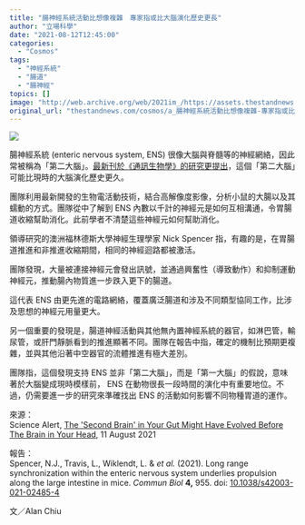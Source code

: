 ```yaml
---
title: "腸神經系統活動比想像複雜　專家指或比大腦演化歷史更長"
author: "立場科學"
date: "2021-08-12T12:45:00"
categories:
  - "Cosmos"
tags:
  - "神經系統"
  - "腸道"
  - "腸神經"
topics: []
image: "http://web.archive.org/web/2021im_/https://assets.thestandnews.com/media/photos/gut.png"
original_url: "thestandnews.com/cosmos/a_腸神經系統活動比想像複雜-專家指或比大腦演化歷史更長"
---
```

![](http://web.archive.org/web/2021im_/https://assets.thestandnews.com/media/photos/gut.png)

腸神經系統 (enteric nervous system, ENS) 很像大腦與脊髓等的神經網絡，因此常被稱為「第二大腦」。[最新刊於《通訊生物學》的研究更提出](http://web.archive.org/web/20211102221103/https://doi.org/10.1038/s42003-021-02485-4)，這個「第二大腦」可能比現時的大腦演化歷史更久。

團隊利用最新開發的生物電活動技術，結合高解像度影像，分析小鼠的大腸以及其蠕動的方式。團隊從中了解到 ENS 內數以千計的神經元是如何互相溝通，令胃腸道收縮幫助消化。此前學者不清楚這些神經元如何幫助消化。

領導研究的澳洲福林德斯大學神經生理學家 Nick Spencer 指，有趣的是，在胃腸道推進和非推進收縮期間，相同的神經迴路都被激活。

團隊發現，大量被連接神經元會發出訊號，並通過興奮性（導致動作）和抑制運動神經元，推動腸內物質進一步跌入更下的腸道。

這代表 ENS 由更先進的電路網絡，覆蓋廣泛腸道和涉及不同類型協同工作，比涉及思想的神經元用量更大。

另一個重要的發現是，腸道神經活動與其他無內置神經系統的器官，如淋巴管，輸尿管，或肝門靜脈看到的推進顯著不同。團隊在報告中指，確定的機制比預期更複雜，並與其他沿著中空器官的流體推進有極大差別。

團隊指，這個發現支持 ENS 並非「第二大腦」，而是「第一大腦」的假說，意味著於大腦變成現時模樣前， ENS 在動物很長一段時間的演化中有重要地位。不過，仍需要進一步的研究來準確找出 ENS 的活動如何影響不同物種胃道的運作。

來源：  
Science Alert, [The 'Second Brain' in Your Gut Might Have Evolved Before The Brain in Your Head](http://web.archive.org/web/20211102221103/https://www.sciencealert.com/we-have-a-brain-like-system-in-our-guts-and-it-may-have-evolved-before-brains-did), 11 August 2021

報告：  
Spencer, N.J., Travis, L., Wiklendt, L. & _et al._ (2021). Long range synchronization within the enteric nervous system underlies propulsion along the large intestine in mice. _Commun Biol_ **4,** 955\. doi: [10.1038/s42003-021-02485-4](http://web.archive.org/web/20211102221103/https://doi.org/10.1038/s42003-021-02485-4)

文／Alan Chiu